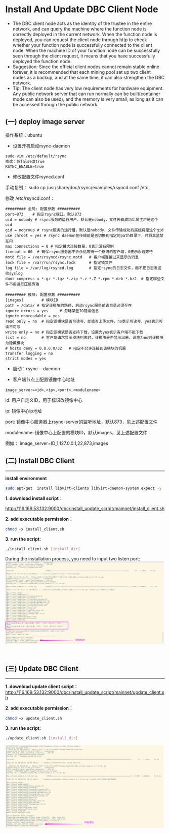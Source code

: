 # Install And Update DBC Client Node

+ The DBC client node acts as the identity of the trustee in the entire network, and can query the machine where the function node is correctly deployed in the current network. When the function node is deployed, you can request the client node through http to check whether your function node is successfully connected to the client node. When the machine ID of your function node can be successfully seen through the client request, it means that you have successfully deployed the function node.
+ Suggestion: Since the official client nodes cannot remain stable online forever, it is recommended that each mining pool set up two client nodes as a backup, and at the same time, it can also strengthen the DBC network.
+ Tip: The client node has very low requirements for hardware equipment. Any public network server that can run normally can be built(container mode can also be used), and the memory is very small, as long as it can be accessed through the public network.

## (一) deploy image server
操作系统：ubuntu
+ 设置开机启动rsync-daemon
```shell
sudo vim /etc/default/rsync
修改：将false改true
RSYNC_ENABLE=true   
```
+ 修改配置文件rsyncd.conf

手动复制：
sudo cp /usr/share/doc/rsync/examples/rsyncd.conf /etc

修改 /etc/rsyncd.conf：
```shell
######### 全局: 配置参数 ##########
port=873    # 指定rsync端口。默认873
uid = nobody # rsync服务的运行用户，默认是nobody，文件传输成功后属主将是这个uid
gid = nogroup # rsync服务的运行组，默认是nobody，文件传输成功后属组将是这个gid
use chroot = yes # rsync daemon在传输前是否切换到指定的path目录下，并将其监禁在内
max connections = 0 # 指定最大连接数量，0表示没有限制
timeout = 60  # 确保rsync服务器不会永远等待一个崩溃的客户端，0表示永远等待
motd file = /var/rsyncd/rsync.motd   # 客户端连接过来显示的消息
lock file = /var/run/rsync.lock      # 指定锁文件
log file = /var/log/rsyncd.log       # 指定rsync的日志文件，而不把日志发送给syslog
dont compress = *.gz *.tgz *.zip *.z *.Z *.rpm *.deb *.bz2  # 指定哪些文件不用进行压缩传输

######### 模块: 配置参数 ##########
[images]        # 模块ID
path = /data/ # 指定该模块的路径，启动rsync服务前该目录必须存在
ignore errors = yes     # 忽略某些IO错误信息
ignore nonreadable = yes
read only = no  # 指定该模块是否可读写，即能否上传文件，no表示可读写，yes表示可读不可写
write only = no # 指定该模式是否支持下载，设置为yes表示客户端不能下载
list = no       # 客户端请求显示模块列表时，该模块是否显示出来，设置为no则该模块为隐藏模块
# hosts deny = 0.0.0.0/32   # 指定不允许连接到该模块的机器
transfer logging = no
strict modes = yes
```
+ 启动：rsync --daemon

+ 客户端节点上配置镜像中心地址

`image_server=<id>,<ip>,<port>,<modulename>`

id: 用户自定义ID，用于标识改镜像中心

ip: 镜像中心ip地址

port: 镜像中心服务器上rsync-server的监听地址，默认873，见上述配置文件

modulename: 镜像中心上配置的模块ID，默认images，见上述配置文件

例如：
image_server=ID_1,127.0.0.1,22,873,images


## (二) Install DBC Client

---

**install environment**
```bash
sudo apt-get  install libvirt-clients libvirt-daemon-system expect -y
```

**1. download install script：**

http://116.169.53.132:9000/dbc/install_update_script/mainnet/install_client.sh

**2. add executable permission：**
```bash
chmod +x install_client.sh
```

**3. run the script:**
```bash
./install_client.sh [install_dir]
```

During the installation process, you need to input two listen port:
<img src="./assets/install_dbc_client.png" width = "500" height = "260"  align=center />

<br/>

## (三) Update DBC Client
---

**1. download update client script：**
http://116.169.53.132:9000/dbc/install_update_script/mainnet/update_client.sh

**2. add executable permission：**
```bash
chmod +x update_client.sh
```

**3. run the script:**
```bash
./update_client.sh [install_dir]
```

<img src="./assets/update_dbc_client.png" width = "500" height = "260"  align=center />
